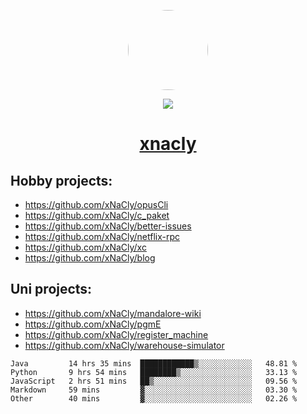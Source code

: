 <p align="center">
  <img style="border-radius: 100px" width="128" height="128" src="https://avatars.githubusercontent.com/u/47723417?v=4"/>
</p>
<p align="center">
  <img src="https://komarev.com/ghpvc/?username=xnacly&&style=flat-square"/>
</p>

<h1 align="center"><a href="https://xnacly.me"> xnacly</a> </h1>

## Hobby projects:
- https://github.com/xNaCly/opusCli
- https://github.com/xNaCly/c_paket
- https://github.com/xNaCly/better-issues
- https://github.com/xNaCly/netflix-rpc
- https://github.com/xNaCly/xc
- https://github.com/xNaCly/blog

## Uni projects:
- https://github.com/xNaCly/mandalore-wiki
- https://github.com/xNaCly/pgmE
- https://github.com/xNaCly/register_machine
- https://github.com/xNaCly/warehouse-simulator


<!--START_SECTION:waka-->

```text
Java         14 hrs 35 mins  ████████████▒░░░░░░░░░░░░   48.81 %
Python       9 hrs 54 mins   ████████▒░░░░░░░░░░░░░░░░   33.13 %
JavaScript   2 hrs 51 mins   ██▒░░░░░░░░░░░░░░░░░░░░░░   09.56 %
Markdown     59 mins         ▓░░░░░░░░░░░░░░░░░░░░░░░░   03.30 %
Other        40 mins         ▓░░░░░░░░░░░░░░░░░░░░░░░░   02.26 %
```

<!--END_SECTION:waka-->
